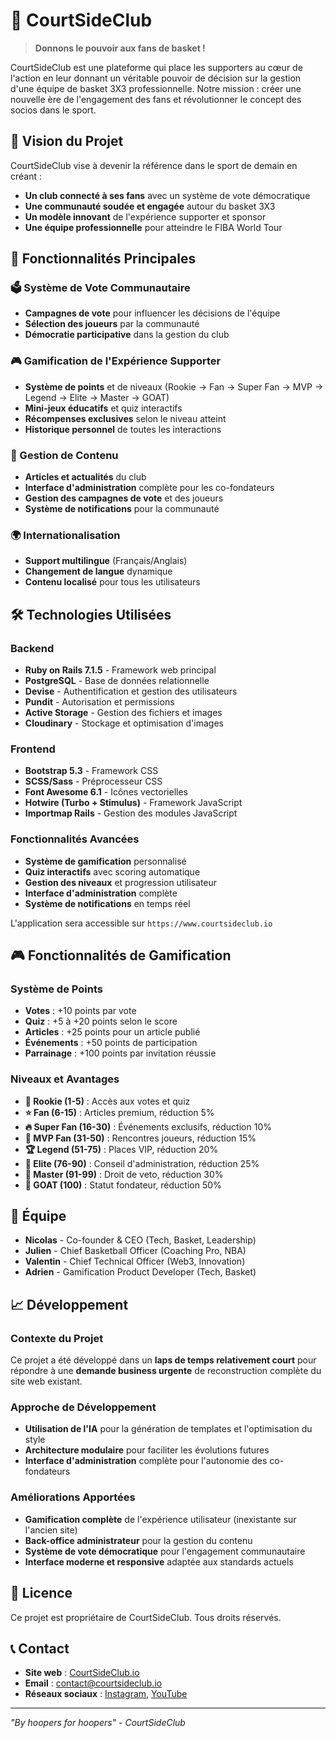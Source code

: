 # 🏀 CourtSideClub

> **Donnons le pouvoir aux fans de basket !**

CourtSideClub est une plateforme qui place les supporters au cœur de l'action en leur donnant un véritable pouvoir de décision sur la gestion d'une équipe de basket 3X3 professionnelle. Notre mission : créer une nouvelle ère de l'engagement des fans et révolutionner le concept des socios dans le sport.

## 🎯 Vision du Projet

CourtSideClub vise à devenir la référence dans le sport de demain en créant :
- **Un club connecté à ses fans** avec un système de vote démocratique
- **Une communauté soudée et engagée** autour du basket 3X3
- **Un modèle innovant** de l'expérience supporter et sponsor
- **Une équipe professionnelle** pour atteindre le FIBA World Tour

## 🚀 Fonctionnalités Principales

### 🗳️ Système de Vote Communautaire
- **Campagnes de vote** pour influencer les décisions de l'équipe
- **Sélection des joueurs** par la communauté
- **Démocratie participative** dans la gestion du club

### 🎮 Gamification de l'Expérience Supporter
- **Système de points** et de niveaux (Rookie → Fan → Super Fan → MVP → Legend → Elite → Master → GOAT)
- **Mini-jeux éducatifs** et quiz interactifs
- **Récompenses exclusives** selon le niveau atteint
- **Historique personnel** de toutes les interactions

### 📰 Gestion de Contenu
- **Articles et actualités** du club
- **Interface d'administration** complète pour les co-fondateurs
- **Gestion des campagnes de vote** et des joueurs
- **Système de notifications** pour la communauté

### 🌍 Internationalisation
- **Support multilingue** (Français/Anglais)
- **Changement de langue** dynamique
- **Contenu localisé** pour tous les utilisateurs

## 🛠️ Technologies Utilisées

### Backend
- **Ruby on Rails 7.1.5** - Framework web principal
- **PostgreSQL** - Base de données relationnelle
- **Devise** - Authentification et gestion des utilisateurs
- **Pundit** - Autorisation et permissions
- **Active Storage** - Gestion des fichiers et images
- **Cloudinary** - Stockage et optimisation d'images

### Frontend
- **Bootstrap 5.3** - Framework CSS
- **SCSS/Sass** - Préprocesseur CSS
- **Font Awesome 6.1** - Icônes vectorielles
- **Hotwire (Turbo + Stimulus)** - Framework JavaScript
- **Importmap Rails** - Gestion des modules JavaScript

### Fonctionnalités Avancées
- **Système de gamification** personnalisé
- **Quiz interactifs** avec scoring automatique
- **Gestion des niveaux** et progression utilisateur
- **Interface d'administration** complète
- **Système de notifications** en temps réel


L'application sera accessible sur `https://www.courtsideclub.io`

## 🎮 Fonctionnalités de Gamification

### Système de Points
- **Votes** : +10 points par vote
- **Quiz** : +5 à +20 points selon le score
- **Articles** : +25 points pour un article publié
- **Événements** : +50 points de participation
- **Parrainage** : +100 points par invitation réussie

### Niveaux et Avantages
- **🏀 Rookie (1-5)** : Accès aux votes et quiz
- **⭐ Fan (6-15)** : Articles premium, réduction 5%
- **🔥 Super Fan (16-30)** : Événements exclusifs, réduction 10%
- **💎 MVP Fan (31-50)** : Rencontres joueurs, réduction 15%
- **🏆 Legend (51-75)** : Places VIP, réduction 20%
- **👑 Elite (76-90)** : Conseil d'administration, réduction 25%
- **🌟 Master (91-99)** : Droit de veto, réduction 30%
- **🐐 GOAT (100)** : Statut fondateur, réduction 50%

## 👥 Équipe

- **Nicolas** - Co-founder & CEO (Tech, Basket, Leadership)
- **Julien** - Chief Basketball Officer (Coaching Pro, NBA)
- **Valentin** - Chief Technical Officer (Web3, Innovation)
- **Adrien** - Gamification Product Developer (Tech, Basket)

## 📈 Développement

### Contexte du Projet
Ce projet a été développé dans un **laps de temps relativement court** pour répondre à une **demande business urgente** de reconstruction complète du site web existant. 

### Approche de Développement
- **Utilisation de l'IA** pour la génération de templates et l'optimisation du style
- **Architecture modulaire** pour faciliter les évolutions futures
- **Interface d'administration** complète pour l'autonomie des co-fondateurs

### Améliorations Apportées
- **Gamification complète** de l'expérience utilisateur (inexistante sur l'ancien site)
- **Back-office administrateur** pour la gestion du contenu
- **Système de vote démocratique** pour l'engagement communautaire
- **Interface moderne et responsive** adaptée aux standards actuels


## 📄 Licence

Ce projet est propriétaire de CourtSideClub. Tous droits réservés.

## 📞 Contact

- **Site web** : [CourtSideClub.io](https://courtsideclub.io)
- **Email** : contact@courtsideclub.io
- **Réseaux sociaux** : [Instagram](https://instagram.com/courtsideclub), [YouTube](https://youtube.com/courtsideclub)

---

*"By hoopers for hoopers" - CourtSideClub*

